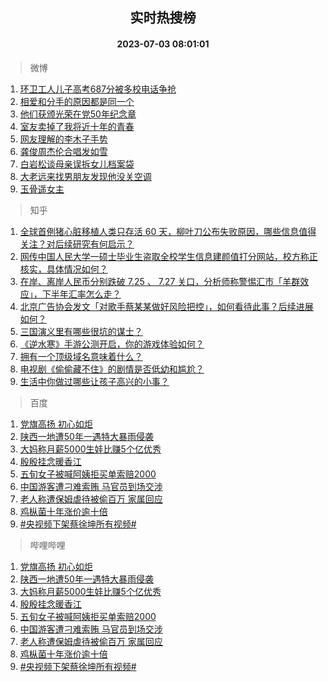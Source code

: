 <div align="center"><h2>实时热搜榜</h2><h4>2023-07-03 08:01:01</h4></div>

> 微博  

1. [环卫工人儿子高考687分被多校电话争抢](https://s.weibo.com/weibo?q=%23%E7%8E%AF%E5%8D%AB%E5%B7%A5%E4%BA%BA%E5%84%BF%E5%AD%90%E9%AB%98%E8%80%83687%E5%88%86%E8%A2%AB%E5%A4%9A%E6%A0%A1%E7%94%B5%E8%AF%9D%E4%BA%89%E6%8A%A2%23&t=31&band_rank=1&Refer=top)<br />
2. [相爱和分手的原因都是同一个](https://s.weibo.com/weibo?q=%E7%9B%B8%E7%88%B1%E5%92%8C%E5%88%86%E6%89%8B%E7%9A%84%E5%8E%9F%E5%9B%A0%E9%83%BD%E6%98%AF%E5%90%8C%E4%B8%80%E4%B8%AA&t=31&band_rank=2&Refer=top)<br />
3. [他们获颁光荣在党50年纪念章](https://s.weibo.com/weibo?q=%23%E4%BB%96%E4%BB%AC%E8%8E%B7%E9%A2%81%E5%85%89%E8%8D%A3%E5%9C%A8%E5%85%9A50%E5%B9%B4%E7%BA%AA%E5%BF%B5%E7%AB%A0%23&t=31&band_rank=3&Refer=top)<br />
4. [室友卖掉了我将近十年的青春](https://s.weibo.com/weibo?q=%23%E5%AE%A4%E5%8F%8B%E5%8D%96%E6%8E%89%E4%BA%86%E6%88%91%E5%B0%86%E8%BF%91%E5%8D%81%E5%B9%B4%E7%9A%84%E9%9D%92%E6%98%A5%23&t=31&band_rank=4&Refer=top)<br />
5. [网友理解的李木子手势](https://s.weibo.com/weibo?q=%23%E7%BD%91%E5%8F%8B%E7%90%86%E8%A7%A3%E7%9A%84%E6%9D%8E%E6%9C%A8%E5%AD%90%E6%89%8B%E5%8A%BF%23&t=31&band_rank=5&Refer=top)<br />
6. [龚俊周杰伦合唱发如雪](https://s.weibo.com/weibo?q=%23%E9%BE%9A%E4%BF%8A%E5%91%A8%E6%9D%B0%E4%BC%A6%E5%90%88%E5%94%B1%E5%8F%91%E5%A6%82%E9%9B%AA%23&t=31&band_rank=6&Refer=top)<br />
7. [白岩松谈母亲误拆女儿档案袋](https://s.weibo.com/weibo?q=%23%E7%99%BD%E5%B2%A9%E6%9D%BE%E8%B0%88%E6%AF%8D%E4%BA%B2%E8%AF%AF%E6%8B%86%E5%A5%B3%E5%84%BF%E6%A1%A3%E6%A1%88%E8%A2%8B%23&t=31&band_rank=7&Refer=top)<br />
8. [大老远来找男朋友发现他没关空调](https://s.weibo.com/weibo?q=%E5%A4%A7%E8%80%81%E8%BF%9C%E6%9D%A5%E6%89%BE%E7%94%B7%E6%9C%8B%E5%8F%8B%E5%8F%91%E7%8E%B0%E4%BB%96%E6%B2%A1%E5%85%B3%E7%A9%BA%E8%B0%83&t=31&band_rank=8&Refer=top)<br />
9. [玉骨遥女主](https://s.weibo.com/weibo?q=%23%E7%8E%89%E9%AA%A8%E9%81%A5%E5%A5%B3%E4%B8%BB%23&t=31&band_rank=9&Refer=top)<br />

> 知乎  

1. [全球首例猪心脏移植人类只存活 60 天，柳叶刀公布失败原因，哪些信息值得关注？对后续研究有何启示？](https://www.zhihu.com/question/609926133)<br />
2. [网传中国人民大学一硕士毕业生盗取全校学生信息建颜值打分网站，校方称正核实，具体情况如何？](https://www.zhihu.com/question/609906518)<br />
3. [在岸、离岸人民币分别跌破 7.25 、 7.27 关口，分析师称警惕汇市「羊群效应」，下半年汇率怎么走？](https://www.zhihu.com/question/609552420)<br />
4. [北京广告协会发文「对歌手蔡某某做好风险把控」，如何看待此事？后续进展如何？](https://www.zhihu.com/question/609892459)<br />
5. [三国演义里有哪些很坑的谋士？](https://www.zhihu.com/question/332509582)<br />
6. [《逆水寒》手游公测开启，你的游戏体验如何？](https://www.zhihu.com/question/609557879)<br />
7. [拥有一个顶级域名意味着什么？](https://www.zhihu.com/question/20091009)<br />
8. [电视剧《偷偷藏不住》的剧情是否低幼和尴尬？](https://www.zhihu.com/question/607790713)<br />
9. [生活中你做过哪些让孩子高兴的小事？](https://www.zhihu.com/question/599290662)<br />

> 百度  

1. [党旗高扬 初心如炬](https://www.baidu.com/s?wd=%E5%85%9A%E6%97%97%E9%AB%98%E6%89%AC+%E5%88%9D%E5%BF%83%E5%A6%82%E7%82%AC&sa=fyb_news&rsv_dl=fyb_news)<br />
2. [陕西一地遭50年一遇特大暴雨侵袭](https://www.baidu.com/s?wd=%E9%99%95%E8%A5%BF%E4%B8%80%E5%9C%B0%E9%81%AD50%E5%B9%B4%E4%B8%80%E9%81%87%E7%89%B9%E5%A4%A7%E6%9A%B4%E9%9B%A8%E4%BE%B5%E8%A2%AD&sa=fyb_news&rsv_dl=fyb_news)<br />
3. [大妈称月薪5000生娃比赚5个亿优秀](https://www.baidu.com/s?wd=%E5%A4%A7%E5%A6%88%E7%A7%B0%E6%9C%88%E8%96%AA5000%E7%94%9F%E5%A8%83%E6%AF%94%E8%B5%9A5%E4%B8%AA%E4%BA%BF%E4%BC%98%E7%A7%80&sa=fyb_news&rsv_dl=fyb_news)<br />
4. [殷殷挂念暖香江](https://www.baidu.com/s?wd=%E6%AE%B7%E6%AE%B7%E6%8C%82%E5%BF%B5%E6%9A%96%E9%A6%99%E6%B1%9F&sa=fyb_news&rsv_dl=fyb_news)<br />
5. [五旬女子被喊阿姨拒买单索赔2000](https://www.baidu.com/s?wd=%E4%BA%94%E6%97%AC%E5%A5%B3%E5%AD%90%E8%A2%AB%E5%96%8A%E9%98%BF%E5%A7%A8%E6%8B%92%E4%B9%B0%E5%8D%95%E7%B4%A2%E8%B5%942000&sa=fyb_news&rsv_dl=fyb_news)<br />
6. [中国游客遭刁难索贿 马官员到场交涉](https://www.baidu.com/s?wd=%E4%B8%AD%E5%9B%BD%E6%B8%B8%E5%AE%A2%E9%81%AD%E5%88%81%E9%9A%BE%E7%B4%A2%E8%B4%BF+%E9%A9%AC%E5%AE%98%E5%91%98%E5%88%B0%E5%9C%BA%E4%BA%A4%E6%B6%89&sa=fyb_news&rsv_dl=fyb_news)<br />
7. [老人称遭保姆虐待被偷百万 家属回应](https://www.baidu.com/s?wd=%E8%80%81%E4%BA%BA%E7%A7%B0%E9%81%AD%E4%BF%9D%E5%A7%86%E8%99%90%E5%BE%85%E8%A2%AB%E5%81%B7%E7%99%BE%E4%B8%87+%E5%AE%B6%E5%B1%9E%E5%9B%9E%E5%BA%94&sa=fyb_news&rsv_dl=fyb_news)<br />
8. [鸡枞菌十年涨价逾十倍](https://www.baidu.com/s?wd=%E9%B8%A1%E6%9E%9E%E8%8F%8C%E5%8D%81%E5%B9%B4%E6%B6%A8%E4%BB%B7%E9%80%BE%E5%8D%81%E5%80%8D&sa=fyb_news&rsv_dl=fyb_news)<br />
9. [#央视频下架蔡徐坤所有视频#](https://www.baidu.com/s?wd=%23%E5%A4%AE%E8%A7%86%E9%A2%91%E4%B8%8B%E6%9E%B6%E8%94%A1%E5%BE%90%E5%9D%A4%E6%89%80%E6%9C%89%E8%A7%86%E9%A2%91%23&sa=fyb_news&rsv_dl=fyb_news)<br />

> 哔哩哔哩  

1. [党旗高扬 初心如炬](https://www.baidu.com/s?wd=%E5%85%9A%E6%97%97%E9%AB%98%E6%89%AC+%E5%88%9D%E5%BF%83%E5%A6%82%E7%82%AC&sa=fyb_news&rsv_dl=fyb_news)<br />
2. [陕西一地遭50年一遇特大暴雨侵袭](https://www.baidu.com/s?wd=%E9%99%95%E8%A5%BF%E4%B8%80%E5%9C%B0%E9%81%AD50%E5%B9%B4%E4%B8%80%E9%81%87%E7%89%B9%E5%A4%A7%E6%9A%B4%E9%9B%A8%E4%BE%B5%E8%A2%AD&sa=fyb_news&rsv_dl=fyb_news)<br />
3. [大妈称月薪5000生娃比赚5个亿优秀](https://www.baidu.com/s?wd=%E5%A4%A7%E5%A6%88%E7%A7%B0%E6%9C%88%E8%96%AA5000%E7%94%9F%E5%A8%83%E6%AF%94%E8%B5%9A5%E4%B8%AA%E4%BA%BF%E4%BC%98%E7%A7%80&sa=fyb_news&rsv_dl=fyb_news)<br />
4. [殷殷挂念暖香江](https://www.baidu.com/s?wd=%E6%AE%B7%E6%AE%B7%E6%8C%82%E5%BF%B5%E6%9A%96%E9%A6%99%E6%B1%9F&sa=fyb_news&rsv_dl=fyb_news)<br />
5. [五旬女子被喊阿姨拒买单索赔2000](https://www.baidu.com/s?wd=%E4%BA%94%E6%97%AC%E5%A5%B3%E5%AD%90%E8%A2%AB%E5%96%8A%E9%98%BF%E5%A7%A8%E6%8B%92%E4%B9%B0%E5%8D%95%E7%B4%A2%E8%B5%942000&sa=fyb_news&rsv_dl=fyb_news)<br />
6. [中国游客遭刁难索贿 马官员到场交涉](https://www.baidu.com/s?wd=%E4%B8%AD%E5%9B%BD%E6%B8%B8%E5%AE%A2%E9%81%AD%E5%88%81%E9%9A%BE%E7%B4%A2%E8%B4%BF+%E9%A9%AC%E5%AE%98%E5%91%98%E5%88%B0%E5%9C%BA%E4%BA%A4%E6%B6%89&sa=fyb_news&rsv_dl=fyb_news)<br />
7. [老人称遭保姆虐待被偷百万 家属回应](https://www.baidu.com/s?wd=%E8%80%81%E4%BA%BA%E7%A7%B0%E9%81%AD%E4%BF%9D%E5%A7%86%E8%99%90%E5%BE%85%E8%A2%AB%E5%81%B7%E7%99%BE%E4%B8%87+%E5%AE%B6%E5%B1%9E%E5%9B%9E%E5%BA%94&sa=fyb_news&rsv_dl=fyb_news)<br />
8. [鸡枞菌十年涨价逾十倍](https://www.baidu.com/s?wd=%E9%B8%A1%E6%9E%9E%E8%8F%8C%E5%8D%81%E5%B9%B4%E6%B6%A8%E4%BB%B7%E9%80%BE%E5%8D%81%E5%80%8D&sa=fyb_news&rsv_dl=fyb_news)<br />
9. [#央视频下架蔡徐坤所有视频#](https://www.baidu.com/s?wd=%23%E5%A4%AE%E8%A7%86%E9%A2%91%E4%B8%8B%E6%9E%B6%E8%94%A1%E5%BE%90%E5%9D%A4%E6%89%80%E6%9C%89%E8%A7%86%E9%A2%91%23&sa=fyb_news&rsv_dl=fyb_news)<br />
